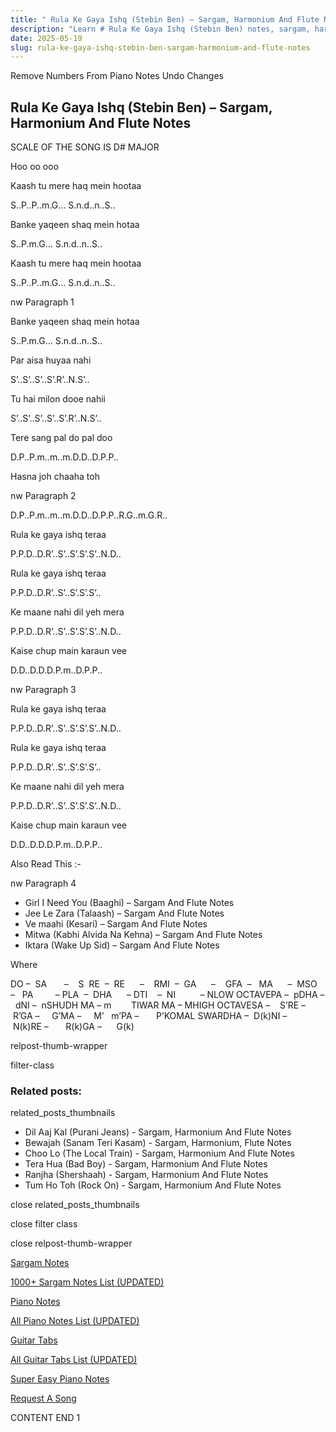 ```yaml
---
title: " Rula Ke Gaya Ishq (Stebin Ben) – Sargam, Harmonium And Flute Notes"
description: "Learn # Rula Ke Gaya Ishq (Stebin Ben) notes, sargam, harmonium notations and flute notes. Easy step-by-step tutorial for beginners."
date: 2025-05-19
slug: rula-ke-gaya-ishq-stebin-ben-sargam-harmonium-and-flute-notes
---
```


Remove Numbers From Piano Notes
Undo Changes

## Rula Ke Gaya Ishq (Stebin Ben) – Sargam, Harmonium And Flute Notes

SCALE OF THE SONG IS D# MAJOR

Hoo oo ooo

Kaash tu mere haq mein hootaa

S..P..P..m.G… S.n.d..n..S..

Banke yaqeen shaq mein hotaa

S..P.m.G… S.n.d..n..S..

Kaash tu mere haq mein hootaa

S..P..P..m.G… S.n.d..n..S..

nw Paragraph 1

Banke yaqeen shaq mein hotaa

S..P.m.G… S.n.d..n..S..

Par aisa huyaa nahi

S’..S’..S’..S’.R’..N.S’..

Tu hai milon dooe nahii

S’..S’..S’..S’..S’.R’..N.S’..

Tere sang pal do pal doo

D.P..P.m..m..m.D.D..D.P.P..

Hasna joh chaaha toh

nw Paragraph 2

D.P..P.m..m..m.D.D..D.P.P..R.G..m.G.R..

Rula ke gaya ishq teraa

P.P.D..D.R’..S’..S’.S’.S’..N.D..

Rula ke gaya ishq teraa

P.P.D..D.R’..S’..S’.S’.S’..

Ke maane nahi dil yeh mera

P.P.D..D.R’..S’..S’.S’.S’..N.D..

Kaise chup main karaun vee

D.D..D.D.D.P.m..D.P.P..

nw Paragraph 3

Rula ke gaya ishq teraa

P.P.D..D.R’..S’..S’.S’.S’..N.D..

Rula ke gaya ishq teraa

P.P.D..D.R’..S’..S’.S’.S’..

Ke maane nahi dil yeh mera

P.P.D..D.R’..S’..S’.S’.S’..N.D..

Kaise chup main karaun vee

D.D..D.D.D.P.m..D.P.P..

Also Read This :-

nw Paragraph 4

- Girl I Need You (Baaghi) – Sargam And Flute Notes
- Jee Le Zara (Talaash) – Sargam And Flute Notes
- Ve maahi (Kesari) – Sargam And Flute Notes
- Mitwa (Kabhi Alvida Na Kehna) – Sargam And Flute Notes
- Iktara (Wake Up Sid) – Sargam And Flute Notes

Where

DO –  SA       –    S  RE  –  RE      –    RMI  –  GA      –    GFA  –   MA      –  MSO  –   PA         – PLA  –  DHA      – DTI    –  NI          – NLOW OCTAVEPA –  pDHA –  dNI –  nSHUDH MA – m        TIWAR MA – MHIGH OCTAVESA –    S’RE –     R’GA –     G’MA –     M’   m’PA –       P’KOMAL SWARDHA –  D(k)NI –       N(k)RE –       R(k)GA –      G(k)

relpost-thumb-wrapper

filter-class

### Related posts:

related_posts_thumbnails

- Dil Aaj Kal (Purani Jeans) - Sargam, Harmonium And Flute Notes
- Bewajah (Sanam Teri Kasam) - Sargam, Harmonium, Flute Notes
- Choo Lo (The Local Train) - Sargam, Harmonium And Flute Notes
- Tera Hua (Bad Boy) - Sargam, Harmonium And Flute Notes
- Ranjha (Shershaah) - Sargam, Harmonium And Flute Notes
- Tum Ho Toh (Rock On) - Sargam, Harmonium And Flute Notes

close related_posts_thumbnails

close filter class

close relpost-thumb-wrapper

[Sargam Notes](/sargam-notes.html)

[1000+ Sargam Notes List (UPDATED)](/all-songs-list-sargam-notes.html)

[Piano Notes](/piano-notes.html)

[All Piano Notes List (UPDATED)](/all-songs-list-piano-notes.html)

[Guitar Tabs](/guitar-tabs.html)

[All Guitar Tabs List (UPDATED)](/all-songs-list-guitar-tabs.html)

[Super Easy Piano Notes](https://studywall.in/)

[Request A Song](/request-a-song.html)

CONTENT END 1
